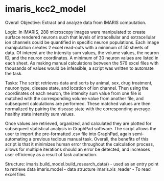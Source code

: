 # imaris_kcc2_model

Overall Objective:
Extract and analyze data from IMARIS computation.

Logic:
In IMARIS, 288 microscopy images were manipulated to create surface rendered neurons such that levels of intracellular and extracellular ion channels could be quantified in specific neuron populations.
Each image manipulation creates 2 excel read-outs with a minimum of 50 sheets of data. Of interest are the intensity sum values, the volume values, the neuron ID, and the neuron coordinates. A minimum of 30 neuron values are listed in each sheet.
As making manual calculations between the 576 excel files with thousands of values would be infeasible, a script was written to automate the task.

Tasks:
The script retrieves data and sorts by animal, sex, drug treatment, neuron type, disease state, and location of ion channel. Then using the coordinates of each neuron, the intensity sum value from one file is matched with the corresponding volume value from another file, and subsequent calculations are performed.
These matched values are then normalized by pairing the disease state with the corresponding average healthy state intensity sum values.

Once values are retrieved, organized, and calculated they are plotted for subsequent statistical analysis in GraphPad software. The script allows the user to import the pre-formatted .csv file into GraphPad, again semi-automating a previous tedious manual task.
Overall, the benefits of this script is that it minimizes human error throughout the calculation process, allows for multiple iterations should an error be detected, and increases user efficiency as a result of task automation.

Structure:
imaris.build_model.build_research_data() - used as an entry point to retrieve data
imaris.model - data structure
imaris.xls_reader - To read excel files

